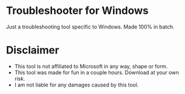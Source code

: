 # Troubleshooter for Windows
Just a troubleshooting tool specific to Windows. Made 100% in batch.

# Disclaimer
- This tool is not affiliated to Microsoft in any way, shape or form.
- This tool was made for fun in a couple hours. Download at your own risk.
- I am not liable for any damages caused by this tool.